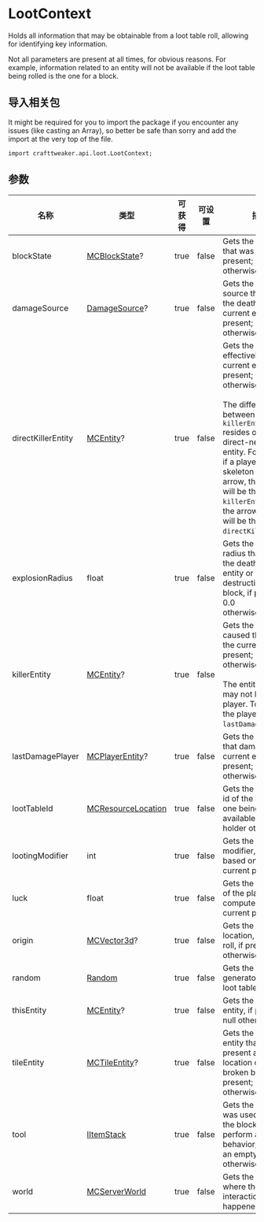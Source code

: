 # LootContext

Holds all information that may be obtainable from a loot table roll, allowing for identifying key information.

 Not all parameters are present at all times, for obvious reasons. For example, information related to an entity will not be available if the loot table being rolled is the one for a block.

## 导入相关包

It might be required for you to import the package if you encounter any issues (like casting an Array), so better be safe than sorry and add the import at the very top of the file.
```zenscript
import crafttweaker.api.loot.LootContext;
```


## 参数

| 名称                 | 类型                                                         | 可获得  | 可设置   | 描述                                                                                                                                                                                                                                                                                                                                                                                                                |
| ------------------ | ---------------------------------------------------------- | ---- | ----- | ----------------------------------------------------------------------------------------------------------------------------------------------------------------------------------------------------------------------------------------------------------------------------------------------------------------------------------------------------------------------------------------------------------------- |
| blockState         | [MCBlockState](/vanilla/api/block/MCBlockState)?           | true | false | Gets the block state that was broken, if present; null otherwise.                                                                                                                                                                                                                                                                                                                                                 |
| damageSource       | [DamageSource](/vanilla/api/util/DamageSource)?            | true | false | Gets the damage source that caused the death of the current entity, if present; null otherwise.                                                                                                                                                                                                                                                                                                                   |
| directKillerEntity | [MCEntity](/vanilla/api/entity/MCEntity)?                  | true | false | Gets the entity that effectively killed the current entity, if present; null otherwise. <br />  <br />  The difference between this and <code>killerEntity</code> resides on the direct-ness of the entity. For example, <br />  if a player kills a skeleton with an arrow, the player will be the <code>killerEntity</code>, while the arrow <br />  will be the <code>directKillerEntity</code>. |
| explosionRadius    | float                                                      | true | false | Gets the explosion radius that caused the death of the entity or the destruction of the block, if present; 0.0 <br />  otherwise.                                                                                                                                                                                                                                                                           |
| killerEntity       | [MCEntity](/vanilla/api/entity/MCEntity)?                  | true | false | Gets the entity that caused the death of the current entity, if present; null otherwise. <br />  <br />  The entity may or may not be a player. To get only the player, refer to <code>lastDamagePlayer</code>.                                                                                                                                                                                            |
| lastDamagePlayer   | [MCPlayerEntity](/vanilla/api/entity/MCPlayerEntity)?      | true | false | Gets the last player that damaged the current entity, if present; null otherwise.                                                                                                                                                                                                                                                                                                                                 |
| lootTableId        | [MCResourceLocation](/vanilla/api/util/MCResourceLocation) | true | false | Gets the loot table id of the current one being rolled, if available; a place-holder otherwise.                                                                                                                                                                                                                                                                                                                   |
| lootingModifier    | int                                                        | true | false | Gets the looting modifier, calculated based on the current parameters.                                                                                                                                                                                                                                                                                                                                            |
| luck               | float                                                      | true | false | Gets the luck factor of the player, as computed by the current parameters.                                                                                                                                                                                                                                                                                                                                        |
| origin             | [MCVector3d](/vanilla/api/util/MCVector3d)?                | true | false | Gets the origin, or location, of the loot roll, if present; null otherwise.                                                                                                                                                                                                                                                                                                                                       |
| random             | [Random](/vanilla/api/util/Random)                         | true | false | Gets the random generator used in loot table rolling                                                                                                                                                                                                                                                                                                                                                              |
| thisEntity         | [MCEntity](/vanilla/api/entity/MCEntity)?                  | true | false | Gets the current entity, if present; null otherwise.                                                                                                                                                                                                                                                                                                                                                              |
| tileEntity         | [MCTileEntity](/vanilla/api/tileentity/MCTileEntity)?      | true | false | Gets the block entity that was present at the location of the broken block, if present; null otherwise.                                                                                                                                                                                                                                                                                                           |
| tool               | [IItemStack](/vanilla/api/items/IItemStack)                | true | false | Gets the tool that was used to break the block or perform additional behavior, if present; an empty stack <br />  otherwise.                                                                                                                                                                                                                                                                                |
| world              | [MCServerWorld](/vanilla/api/world/MCServerWorld)          | true | false | Gets the world where the interaction happened.                                                                                                                                                                                                                                                                                                                                                                    |

